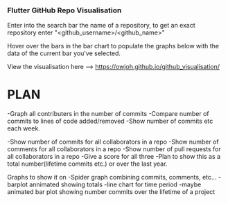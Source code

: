 ### Flutter GitHub Repo Visualisation

Enter into the search bar the name of a repository, to get an exact repository enter "<github_username>/<github_name>"

Hover over the bars in the bar chart to populate the graphs below with the data of the current bar you've selected.


View the visualisation here --> https://owjoh.github.io/github_visualisation/





PLAN
=====================================================================
-Graph all contributers in the number of commits
-Compare number of commits to lines of code added/removed
-Show number of commits etc each week.

-Show number of commits for all collaborators in a repo
-Show number of comments for all collaborators in a repo
-Show number of pull requests for all collaborators in a repo
-Give a score for all three 
-Plan to show this as a total number(lifetime commits etc.) or over the last year.

Graphs to show it on
-Spider graph combining commits, comments, etc...
-barplot annimated showing totals
-line chart for time period
-maybe animated bar plot showing number commits over the lifetime of a project
